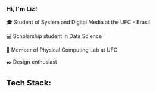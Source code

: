 ### Hi, I'm Liz!


🎓 Student of System and Digital Media at the UFC - Brasil

💻 Scholarship student in Data Science 

🔎 Member of Physical Computing Lab at UFC

✒️ Design enthusiast

## Tech Stack: 

